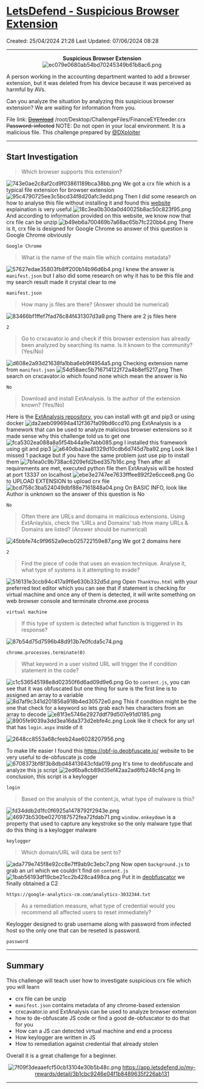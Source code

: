 # [LetsDefend - Suspicious Browser Extension](https://app.letsdefend.io/challenge/suspicious-browser-extension)
Created: 25/04/2024 21:28
Last Updated: 07/06/2024 08:28
* * *
<div align=center>

**Suspicious Browser Extension**
![ec079e0680ab54bd70245349b61b8ac6.png](/resources/ec079e0680ab54bd70245349b61b8ac6.png)
</div>
A person working in the accounting department wanted to add a browser extension, but it was deleted from his device because it was perceived as harmful by AVs.

Can you analyze the situation by analyzing this suspicious browser extension? We are waiting for information from you.

File link: [~~Download~~](https://files-ld.s3.us-east-2.amazonaws.com/FinanceEYEfeeder.zip) /root/Desktop/ChallengeFiles/FinanceEYEfeeder.crx ~~Password: infected~~
NOTE: Do not open in your local environment. It is a malicious file.
This challenge prepared by [@DXploiter](https://twitter.com/DXploiter)

* * *
## Start Investigation
> Which browser supports this extension?

![743e0ae2c8af2cd9f03861189bca38bb.png](/resources/743e0ae2c8af2cd9f03861189bca38bb.png)
We got a crx file which is a typical file extension for browser extension 
![95c4790725ee3c5bcd34f8d20afc3edd.png](/resources/95c4790725ee3c5bcd34f8d20afc3edd.png)
Then I did some research on how to analyse this file without installing it and found this [website](https://fileinfo.com/extension/crx) explaination is very useful
![18c3ea0b30da0d40025b8ac50c823f95.png](/resources/18c3ea0b30da0d40025b8ac50c823f95.png)
And according to information provided on this website, we know now that crx file can be unzip
![b49eb6a700469b7a68ac65b7fc220bb4.png](/resources/b49eb6a700469b7a68ac65b7fc220bb4.png)
There is it, crx file is designed for Google Chrome so answer of this question is Google Chrome obviously
```
Google Chrome
```

> What is the name of the main file which contains metadata?

![57627edae35803fb8ff200b14b96d6b4.png](/resources/57627edae35803fb8ff200b14b96d6b4.png)
I knew the answer is `manifest.json` but I also did some research on why it has to be this file and my search result made it crystal clear to me
```
manifest.json
```

> How many js files are there? (Answer should be numerical)

![83466bf1ffef7fad76c84f431307d3a9.png](/resources/83466bf1ffef7fad76c84f431307d3a9.png)
There are 2 js files here
```
2
```

> Go to crxcavator.io and check if this browser extension has already been analyzed by searching its name. Is it known to the community? (Yes/No)

![d608e2a93d21638fa1bba6eb9f4954a5.png](/resources/d608e2a93d21638fa1bba6eb9f4954a5.png)
Checking extension name from `manifest.json`
![54d58aec5b716714122f72a4b8ef5217.png](/resources/54d58aec5b716714122f72a4b8ef5217.png)
Then search on crxcavator.io which found none which mean the answer is No
```
No
```

> Download and install ExtAnalysis. Is the author of the extension known? (Yes/No)

Here is the [ExtAnalysis repository](https://github.com/Tuhinshubhra/ExtAnalysis), you can install with git and pip3 or using docker 
![da2aeb099694a412f367fa09bd6ccd10.png](/resources/da2aeb099694a412f367fa09bd6ccd10.png)
ExtAnalysis is a framework that can be used to analyze malicious browser extensions so it made sense why this challenge told us to get one
![fca5302ea088a8a5f54b44a9e7abb085.png](/resources/fca5302ea088a8a5f54b44a9e7abb085.png)
I installed this framework using git and pip3
![a640dba2aa81329d10cdb6d745d7ba92.png](/resources/a640dba2aa81329d10cdb6d745d7ba92.png)
Look like I missed 1 package but if you have the same problem just use pip to install them
![7b1ea0c9b738ac6209efd2bed357b16c.png](/resources/7b1ea0c9b738ac6209efd2bed357b16c.png)
Then after all requirements are met, executed python file then ExtAnalysis will be hosted at port 13337 on localhost
![ebe3e2747ee7633fffee892f2e6ccee8.png](/resources/ebe3e2747ee7633fffee892f2e6ccee8.png)
Go to UPLOAD EXTENSION to upload crx file
![bcd758c3ba524049dbf88e7161848a04.png](/resources/bcd758c3ba524049dbf88e7161848a04.png)
On BASIC INFO, look like Author is unknown so the answer of this question is No
```
No
```

> Often there are URLs and domains in malicious extensions. Using ExtAnlaylsis, check the ‘URLs and Domains’ tab How many URLs & Domains are listed? (Answer should be numerical)

![45bbfe74c9f9652a9ecb025722159e87.png](/resources/45bbfe74c9f9652a9ecb025722159e87.png)
We got 2 domains here
```
2
```

> Find the piece of code that uses an evasion technique. Analyse it, what type of systems is it attempting to evade?

![516131e3ccb94c417a9f6e630b332d5d.png](/resources/516131e3ccb94c417a9f6e630b332d5d.png)
Open `ThankYou.html` with your preferred text editor which you can see that if statement is checking for virtual machine and once any of them is detected, it will write something on web browser console and terminate chrome.exe process
```
virtual machine
```

> If this type of system is detected what function is triggered in its response?

![87b54d75d7596b48d913b7e0fcda5c74.png](/resources/87b54d75d7596b48d913b7e0fcda5c74.png)
```
chrome.processes.terminate(0)
```

> What keyword in a user visited URL will trigger the if condition statement in the code?

![c1c536545198e8d02350f6d6ad09d9e6.png](/resources/c1c536545198e8d02350f6d6ad09d9e6.png)
Go to `content.js`, you can see that it was obfuscated but one thing for sure is the first line is to assigned an array to a variable 
![8d7af9c341d201856a918b4ed30572e0.png](/resources/8d7af9c341d201856a918b4ed30572e0.png)
This if condition might be the one that check for a keyword so lets grab each hex characters from an array to decode 
![e81f3e5746e2927ddf79d507e91d0185.png](/resources/e81f3e5746e2927ddf79d507e91d0185.png)
![8905fe9039a3dd3ea16da373d2ebfe4c.png](/resources/8905fe9039a3dd3ea16da373d2ebfe4c.png)
Look like it check for any url that has `login.aspx` inside of it

![2648cc8553a68cfeeb24ae6028207956.png](/resources/2648cc8553a68cfeeb24ae6028207956.png)

To make life easier I found this https://obf-io.deobfuscate.io/ website to be very useful to de-obfuscate js code 
![6708373bf8f3b8dbd48413643cfda019.png](/resources/6708373bf8f3b8dbd48413643cfda019.png)
It's time to deobfuscate and analyze this js script
![2ed6ba8cb89d35ef42aa2ad6fb248cf4.png](/resources/2ed6ba8cb89d35ef42aa2ad6fb248cf4.png)
In conclusion, this script is a keylogger
```
login
```

> Based on the analysis of the content.js, what type of malware is this?

![fd34ddb2d1fc0f6925a1478792f2943e.png](/resources/fd34ddb2d1fc0f6925a1478792f2943e.png)
![46973b530be0270187572fea72fdab71.png](/resources/46973b530be0270187572fea72fdab71.png)
`window.onkeydown` is a property that used to capture any keystroke so the only malware type that do this thing is a keylogger malware
```
keylogger
```

> Which domain/URL will data be sent to?

![ada779e745f8e92cc8e7ff9ab9c3ebc7.png](/resources/ada779e745f8e92cc8e7ff9ab9c3ebc7.png)
Now open `background.js` to grab an url which we couldn't find on `content.js`
![1bab56193df19cbe21cc2b428ca498ca.png](/resources/1bab56193df19cbe21cc2b428ca498ca.png)
Put it in [deobfuscator](https://obf-io.deobfuscate.io/ ) we finally obtained a C2
```
https://google-analytics-cm.com/analytics-3032344.txt
```

> As a remediation measure, what type of credential would you recommend all affected users to reset immediately?

Keylogger designed to grab username along with password from infected host so the only one that can be reseted is password.
```
password
```

* * *
## Summary

This challenge will teach user how to investigate suspicious crx file which you will learn
- crx file can be unzip
- `manifest.json` contains metadata of any chrome-based extension
- crxcavator.io and ExtAnalysis can be used to analyze browser extension
- how to de-obfuscate JS code or find a good de-obfuscator to do that for you
- How can a JS can detected virtual machine and end a process
- How keylogger are written in JS
- How to remediation against credential that already stolen

Overall it is a great challenge for a beginner.
<div align=center>

![7f09f3deaaefcf50cb13104e30b5b48c.png](/resources/7f09f3deaaefcf50cb13104e30b5b48c.png)
https://app.letsdefend.io/my-rewards/detail/3b1cbc9246e04f1b8489635f226ab131
</div>

* * *
